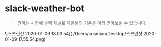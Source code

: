 # slack-weather-bot
>원하는 시간에 슬랙 채널로 다음날의 기온을 미리 받아보실 수 있습니다.

![스크린샷 2020-01-09 18.03.54](./Users/cosmian/Desktop/스크린샷 2020-01-09 17.55.54.png)
